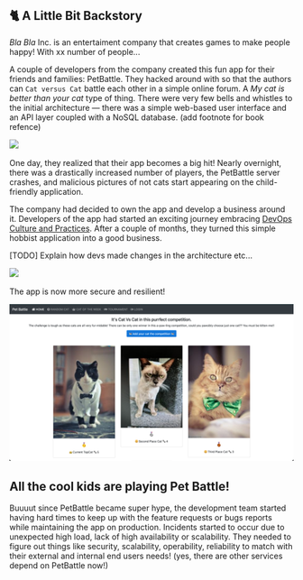 ## 🐈 A Little Bit Backstory

_Bla Bla_ Inc. is an entertaiment company that creates games to make people happy! With xx number of people...

A couple of developers from the company created this fun app for their friends and families: PetBattle. They hacked around with so that the authors can `Cat versus Cat` battle each other in a simple online forum. A _My cat is better than your cat_ type of thing. There were very few bells and whistles to the initial architecture — there was a simple web-based user interface and an API layer coupled with a NoSQL database. (add footnote for book refence)

<img src="0-let-the-battles-begin/images/petbattle-initial-architecture.png" width="500">

One day, they realized that their app becomes a big hit! Nearly overnight, there was a drastically increased number of players, the PetBattle server crashes, and malicious pictures of not cats start appearing on the child-friendly application. 

The company had decided to own the app and develop a business around it. Developers of the app had started an exciting journey embracing [DevOps Culture and Practices](https://www.redhat.com/en/services/training/do500-devops-culture-and-practice-enablement). After a couple of months, they turned this simple hobbist application into a good business. 

[TODO] Explain how devs made changes in the architecture etc...

<img src="0-let-the-battles-begin/images/pet-battle-architecture.png" width="700">

The app is now more secure and resilient!

![pet-battle](images/petbattle-ui.png)
## All the cool kids are playing Pet Battle!
Buuuut since PetBattle became super hype, the development team started having hard times to keep up with the feature requests or bugs reports while maintaining the app on production. Incidents started to occur due to unexpected high load, lack of high availability or scalability. They needed to figure out things like security, scalability, operability, reliability to match with their external and internal end users needs! (yes, there are other services depend on PetBattle now!)
